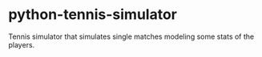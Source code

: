 python-tennis-simulator
=======================

Tennis simulator that simulates single matches modeling some stats of the players.
